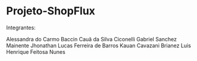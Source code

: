 # Projeto-ShopFlux

Integrantes:

Alessandra do Carmo Baccin
Cauã da Silva Ciconelli
Gabriel Sanchez Mainente
Jhonathan Lucas Ferreira de Barros
Kauan Cavazani Brianez
Luis Henrique Feitosa Nunes
